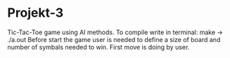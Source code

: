# Projekt-3
Tic-Tac-Toe game using AI methods.
To compile write in terminal: make -> ./a.out
Before start the game user is needed to define a size of board and number of symbals needed to win.
First move is doing by user.
